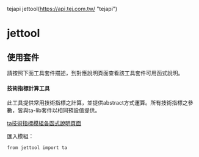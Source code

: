 tejapi jettool(https://api.tej.com.tw/ "tejapi")

# jettool

## 使用套件

請按照下面工具套件描述，到對應說明頁面查看該工具套件可用函式說明。

#### 技術指標計算工具

此工具提供常用技術指標之計算，並提供abstract方式運算。所有技術指標之參數，皆與ta-lib套件以相同預設值提供。

[ta技術指標模組各函式說明頁面](https://github.com/beaneball33/jettool/tree/pure/doc/ta)

匯入模組：
```
from jettool import ta
```


